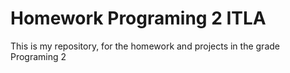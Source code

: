 # Homework Programing 2 ITLA
This is my repository, for the homework and projects in the grade Programing 2
